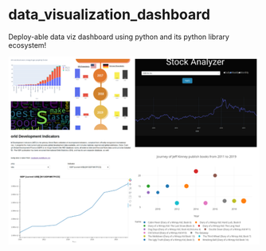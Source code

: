 # data_visualization_dashboard
Deploy-able data viz dashboard using python and its python library ecosystem!


![](https://github.com/mihir-workspace/data_visualization_dashboard/blob/main/poster_dashbord.png)

